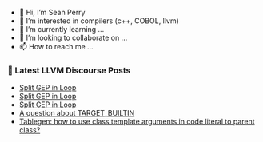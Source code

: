 - 👋 Hi, I’m Sean Perry
- 👀 I’m interested in compilers (c++, COBOL, llvm)
- 🌱 I’m currently learning ...
- 💞️ I’m looking to collaborate on ...
- 📫 How to reach me ...

<!---
s66perry/s66perry is a ✨ special ✨ repository because its `README.md` (this file) appears on your GitHub profile.
You can click the Preview link to take a look at your changes.
--->
### 📕 Latest LLVM Discourse Posts

<!-- DISCOURSE-LLVM:START -->
- [Split GEP in Loop](https://discourse.llvm.org/t/split-gep-in-loop/66938#post_3)
- [Split GEP in Loop](https://discourse.llvm.org/t/split-gep-in-loop/66938#post_2)
- [Split GEP in Loop](https://discourse.llvm.org/t/split-gep-in-loop/66938#post_1)
- [A question about TARGET_BUILTIN](https://discourse.llvm.org/t/a-question-about-target-builtin/66932#post_3)
- [Tablegen: how to use class template arguments in code literal to parent class?](https://discourse.llvm.org/t/tablegen-how-to-use-class-template-arguments-in-code-literal-to-parent-class/66927#post_2)
<!-- DISCOURSE-LLVM:END -->
